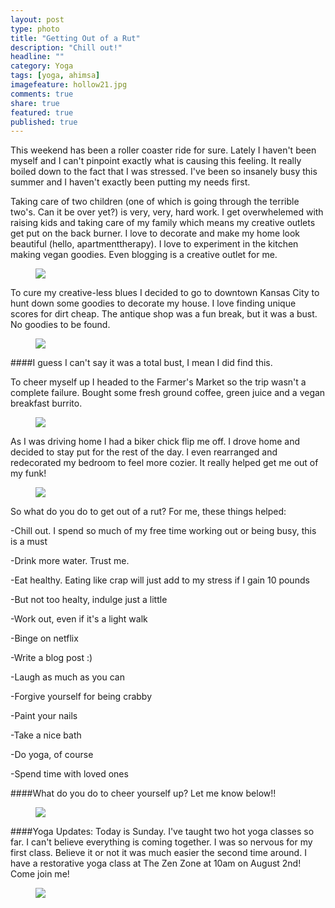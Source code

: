 ```yaml
---
layout: post
type: photo
title: "Getting Out of a Rut"
description: "Chill out!"
headline: ""
category: Yoga
tags: [yoga, ahimsa]
imagefeature: hollow21.jpg
comments: true
share: true
featured: true
published: true
---
```


This weekend has been a roller coaster ride for sure. Lately I haven't been myself and I can't pinpoint exactly what is causing this feeling.  It really boiled down to the fact that I was stressed.  I've been so insanely busy this summer and I haven't exactly been putting my needs first.  


Taking care of two children (one of which is going through the terrible two's. Can it be over yet?)  is very, very, hard work.  I get overwhelemed with raising kids and taking care of my family which means my creative outlets get put on the back burner. I love to decorate and make my home look beautiful (hello, apartmenttherapy). I love to experiment in the kitchen making vegan goodies. Even blogging is a creative outlet for me.


<figure>
  <img src="http://i1208.photobucket.com/albums/cc370/apegg23/kc_zpsfebqhfyo.jpg">
</figure>

To cure my creative-less blues I decided to go to downtown Kansas City to hunt down some goodies to decorate my house. I love finding unique scores for dirt cheap.  The antique shop was a fun break, but it was a bust. No goodies to be found.  

<figure>
  <img src="http://i1208.photobucket.com/albums/cc370/apegg23/antique_zpsvcz2y7m0.jpg">
</figure>

####I guess I can't say it was a total bust, I mean I did find this.


To cheer myself up I headed to the Farmer's Market so the trip wasn't a complete failure.  Bought some fresh ground coffee, green juice and a vegan breakfast burrito.

<figure>
  <img src="http://i1208.photobucket.com/albums/cc370/apegg23/coffee_zpsfadw2vxg.jpg">
</figure>

As I was driving home I had a biker chick flip me off. I drove home and decided to stay put for the rest of the day.  I even rearranged and redecorated my bedroom to feel more cozier. It really helped get me out of my funk!  

<figure>
  <img src="http://i1208.photobucket.com/albums/cc370/apegg23/squat_zpsk4tkynrp.jpg">
</figure>

So what do you do to get out of a rut? For me, these things helped:

-Chill out. I spend so much of my free time working out or being busy, this is a must

-Drink more water. Trust me.

-Eat healthy. Eating like crap will just add to my stress if I gain 10 pounds

-But not too healty, indulge just a little

-Work out, even if it's a light walk

-Binge on netflix

-Write a blog post :)

-Laugh as much as you can

-Forgive yourself for being crabby

-Paint your nails

-Take a nice bath

-Do yoga, of course

-Spend time with loved ones

####What do you do to cheer yourself up? Let me know below!!

<figure>
  <img src="http://i1208.photobucket.com/albums/cc370/apegg23/sunset_zpshhuo6g3v.jpg">
</figure>

####Yoga Updates:
Today is Sunday.  I've taught two hot yoga classes so far.  I can't believe everything is coming together.  I was so nervous for my first class. Believe it or not it was much easier the second time around.  I have a restorative yoga class at The Zen Zone at 10am on August 2nd! Come join me!

<figure>
  <img src="http://i1208.photobucket.com/albums/cc370/apegg23/crow2_zpses1tycrk.jpg">
</figure>
